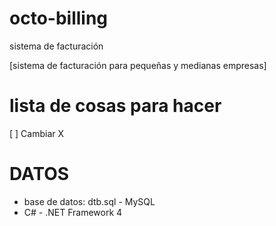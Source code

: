 octo-billing
============

sistema de facturación

[sistema de facturación para pequeñas y medianas empresas]

lista de cosas para hacer
=========================

[ ] Cambiar X

DATOS
=====

- base de datos: dtb.sql - MySQL
- C# - .NET Framework 4
